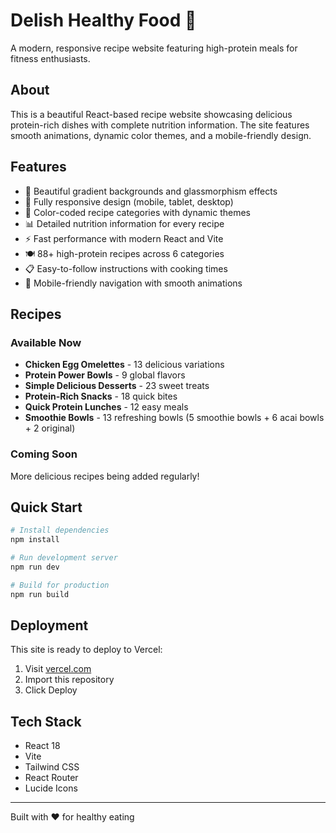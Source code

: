 # Delish Healthy Food 🍳

A modern, responsive recipe website featuring high-protein meals for fitness enthusiasts.

## About

This is a beautiful React-based recipe website showcasing delicious protein-rich dishes with complete nutrition information. The site features smooth animations, dynamic color themes, and a mobile-friendly design.

## Features

- 🎨 Beautiful gradient backgrounds and glassmorphism effects
- 📱 Fully responsive design (mobile, tablet, desktop)
- 🌈 Color-coded recipe categories with dynamic themes
- 📊 Detailed nutrition information for every recipe
- ⚡ Fast performance with modern React and Vite
- 🍽️ 88+ high-protein recipes across 6 categories
- 📋 Easy-to-follow instructions with cooking times
- 📱 Mobile-friendly navigation with smooth animations

## Recipes

### Available Now
- **Chicken Egg Omelettes** - 13 delicious variations
- **Protein Power Bowls** - 9 global flavors
- **Simple Delicious Desserts** - 23 sweet treats
- **Protein-Rich Snacks** - 18 quick bites
- **Quick Protein Lunches** - 12 easy meals
- **Smoothie Bowls** - 13 refreshing bowls (5 smoothie bowls + 6 acai bowls + 2 original)

### Coming Soon
More delicious recipes being added regularly!

## Quick Start

```bash
# Install dependencies
npm install

# Run development server
npm run dev

# Build for production
npm run build
```

## Deployment

This site is ready to deploy to Vercel:
1. Visit [vercel.com](https://vercel.com)
2. Import this repository
3. Click Deploy

## Tech Stack

- React 18
- Vite
- Tailwind CSS
- React Router
- Lucide Icons

---

Built with ❤️ for healthy eating
